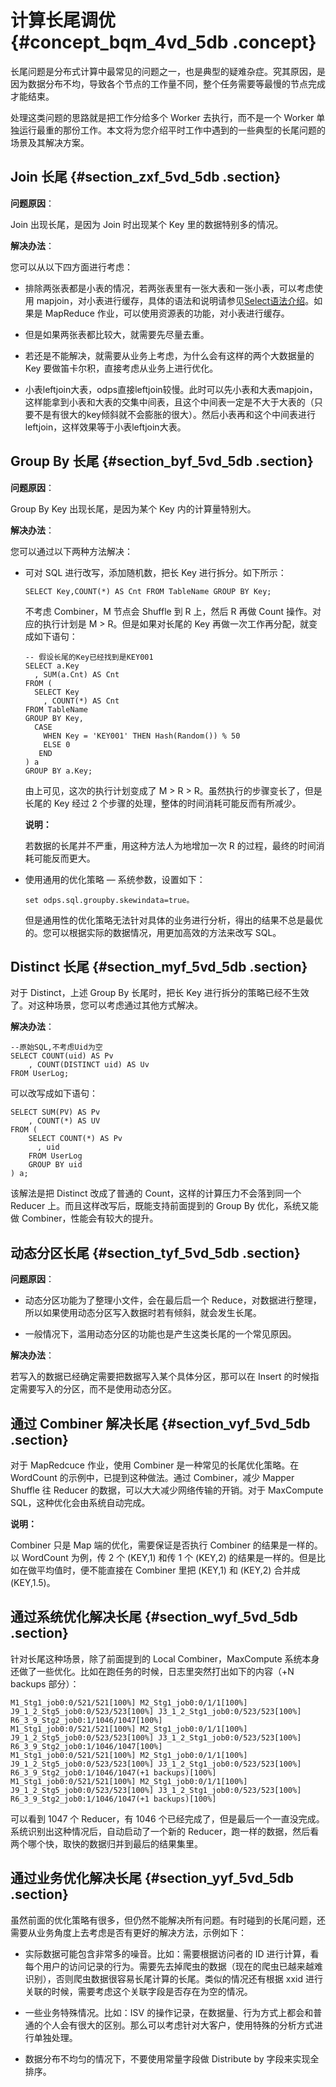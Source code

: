 # 计算长尾调优 {#concept_bqm_4vd_5db .concept}

长尾问题是分布式计算中最常见的问题之一，也是典型的疑难杂症。究其原因，是因为数据分布不均，导致各个节点的工作量不同，整个任务需要等最慢的节点完成才能结束。

处理这类问题的思路就是把工作分给多个 Worker 去执行，而不是一个 Worker 单独运行最重的那份工作。本文将为您介绍平时工作中遇到的一些典型的长尾问题的场景及其解决方案。

## Join 长尾 {#section_zxf_5vd_5db .section}

**问题原因**：

Join 出现长尾，是因为 Join 时出现某个 Key 里的数据特别多的情况。

**解决办法**：

您可以从以下四方面进行考虑：

-   排除两张表都是小表的情况，若两张表里有一张大表和一张小表，可以考虑使用 mapjoin，对小表进行缓存，具体的语法和说明请参见[Select语法介绍](../../../../intl.zh-CN/用户指南/SQL/SELECT操作/Select语法介绍.md#)。如果是 MapReduce 作业，可以使用资源表的功能，对小表进行缓存。

-   但是如果两张表都比较大，就需要先尽量去重。

-   若还是不能解决，就需要从业务上考虑，为什么会有这样的两个大数据量的 Key 要做笛卡尔积，直接考虑从业务上进行优化。

-   小表leftjoin大表，odps直接leftjoin较慢。此时可以先小表和大表mapjoin，这样能拿到小表和大表的交集中间表，且这个中间表一定是不大于大表的（只要不是有很大的key倾斜就不会膨胀的很大）。然后小表再和这个中间表进行leftjoin，这样效果等于小表leftjoin大表。


## Group By 长尾 {#section_byf_5vd_5db .section}

**问题原因**：

Group By Key 出现长尾，是因为某个 Key 内的计算量特别大。

**解决办法**：

您可以通过以下两种方法解决：

-   可对 SQL 进行改写，添加随机数，把长 Key 进行拆分。如下所示：

    ```
    SELECT Key,COUNT(*) AS Cnt FROM TableName GROUP BY Key;
    ```

    不考虑 Combiner，M 节点会 Shuffle 到 R 上，然后 R 再做 Count 操作。对应的执行计划是 M \> R。但是如果对长尾的 Key 再做一次工作再分配，就变成如下语句：

    ```
    -- 假设长尾的Key已经找到是KEY001
    SELECT a.Key
      , SUM(a.Cnt) AS Cnt
    FROM (
      SELECT Key
        , COUNT(*) AS Cnt
    FROM TableName
    GROUP BY Key, 
      CASE 
        WHEN Key = 'KEY001' THEN Hash(Random()) % 50
        ELSE 0
       END
    ) a
    GROUP BY a.Key;
    ```

    由上可见，这次的执行计划变成了 M \> R \> R。虽然执行的步骤变长了，但是长尾的 Key 经过 2 个步骤的处理，整体的时间消耗可能反而有所减少。

    **说明：** 

    若数据的长尾并不严重，用这种方法人为地增加一次 R 的过程，最终的时间消耗可能反而更大。

-   使用通用的优化策略 — 系统参数，设置如下：

    ```
    set odps.sql.groupby.skewindata=true。
    ```

    但是通用性的优化策略无法针对具体的业务进行分析，得出的结果不总是最优的。您可以根据实际的数据情况，用更加高效的方法来改写 SQL。


## Distinct 长尾 {#section_myf_5vd_5db .section}

对于 Distinct，上述 Group By 长尾时，把长 Key 进行拆分的策略已经不生效了。对这种场景，您可以考虑通过其他方式解决。

**解决办法**：

```
--原始SQL,不考虑Uid为空
SELECT COUNT(uid) AS Pv
    , COUNT(DISTINCT uid) AS Uv
FROM UserLog;
```

可以改写成如下语句：

```
SELECT SUM(PV) AS Pv
    , COUNT(*) AS UV
FROM (
    SELECT COUNT(*) AS Pv
      , uid
    FROM UserLog
    GROUP BY uid
) a;
```

该解法是把 Distinct 改成了普通的 Count，这样的计算压力不会落到同一个 Reducer 上。而且这样改写后，既能支持前面提到的 Group By 优化，系统又能做 Combiner，性能会有较大的提升。

## 动态分区长尾 {#section_tyf_5vd_5db .section}

**问题原因**：

-   动态分区功能为了整理小文件，会在最后启一个 Reduce，对数据进行整理，所以如果使用动态分区写入数据时若有倾斜，就会发生长尾。

-   一般情况下，滥用动态分区的功能也是产生这类长尾的一个常见原因。


**解决办法**：

若写入的数据已经确定需要把数据写入某个具体分区，那可以在 Insert 的时候指定需要写入的分区，而不是使用动态分区。

## 通过 Combiner 解决长尾 {#section_vyf_5vd_5db .section}

对于 MapRedcuce 作业，使用 Combiner 是一种常见的长尾优化策略。在 WordCount 的示例中，已提到这种做法。通过 Combiner，减少 Mapper Shuffle 往 Reducer 的数据，可以大大减少网络传输的开销。对于 MaxCompute SQL，这种优化会由系统自动完成。

**说明：** 

Combiner 只是 Map 端的优化，需要保证是否执行 Combiner 的结果是一样的。以 WordCount 为例，传 2 个 \(KEY,1\) 和传 1 个 \(KEY,2\) 的结果是一样的。但是比如在做平均值时，便不能直接在 Combiner 里把 \(KEY,1\) 和 \(KEY,2\) 合并成 \(KEY,1.5\)。

## 通过系统优化解决长尾 {#section_wyf_5vd_5db .section}

针对长尾这种场景，除了前面提到的 Local Combiner，MaxCompute 系统本身还做了一些优化。比如在跑任务的时候，日志里突然打出如下的内容（+N backups 部分）：

```
M1_Stg1_job0:0/521/521[100%] M2_Stg1_job0:0/1/1[100%] J9_1_2_Stg5_job0:0/523/523[100%] J3_1_2_Stg1_job0:0/523/523[100%] R6_3_9_Stg2_job0:1/1046/1047[100%] 
M1_Stg1_job0:0/521/521[100%] M2_Stg1_job0:0/1/1[100%] J9_1_2_Stg5_job0:0/523/523[100%] J3_1_2_Stg1_job0:0/523/523[100%] R6_3_9_Stg2_job0:1/1046/1047[100%] 
M1_Stg1_job0:0/521/521[100%] M2_Stg1_job0:0/1/1[100%] J9_1_2_Stg5_job0:0/523/523[100%] J3_1_2_Stg1_job0:0/523/523[100%] R6_3_9_Stg2_job0:1/1046/1047(+1 backups)[100%] 
M1_Stg1_job0:0/521/521[100%] M2_Stg1_job0:0/1/1[100%] J9_1_2_Stg5_job0:0/523/523[100%] J3_1_2_Stg1_job0:0/523/523[100%] R6_3_9_Stg2_job0:1/1046/1047(+1 backups)[100%]
```

可以看到 1047 个 Reducer，有 1046 个已经完成了，但是最后一个一直没完成。系统识别出这种情况后，自动启动了一个新的 Reducer，跑一样的数据，然后看两个哪个快，取快的数据归并到最后的结果集里。

## 通过业务优化解决长尾 {#section_yyf_5vd_5db .section}

虽然前面的优化策略有很多，但仍然不能解决所有问题。有时碰到的长尾问题，还需要从业务角度上去考虑是否有更好的解决方法，示例如下：

-   实际数据可能包含非常多的噪音。比如：需要根据访问者的 ID 进行计算，看每个用户的访问记录的行为。需要先去掉爬虫的数据（现在的爬虫已越来越难识别），否则爬虫数据很容易长尾计算的长尾。类似的情况还有根据 xxid 进行关联的时候，需要考虑这个关联字段是否存在为空的情况。

-   一些业务特殊情况。比如：ISV 的操作记录，在数据量、行为方式上都会和普通的个人会有很大的区别。那么可以考虑针对大客户，使用特殊的分析方式进行单独处理。

-   数据分布不均匀的情况下，不要使用常量字段做 Distribute by 字段来实现全排序。


